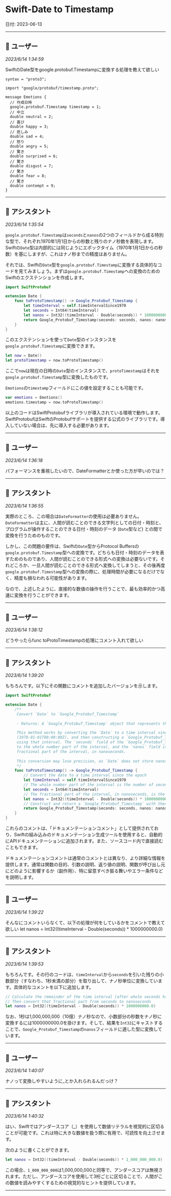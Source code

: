 # Swift-Date to Timestamp

日付: 2023-06-13

---

## 👤 ユーザー
*2023/6/14 1:34:59*

SwiftのDate型をgoogle.protobuf.Timestampに変換する処理を教えて欲しい

```
syntax = "proto3";

import "google/protobuf/timestamp.proto";

message Emotions {
  // 作成日時
  google.protobuf.Timestamp timestamp = 1;
  // 中立
  double neutral = 2;
  // 喜び
  double happy = 3;
  // 悲しみ
  double sad = 4;
  // 怒り
  double angry = 5;
  // 驚き
  double surprised = 6;
  // 驚き
  double disgust = 7;
  // 驚き
  double fear = 8;
  // 驚き
  double contempt = 9;
}
```

---

## 🤖 アシスタント
*2023/6/14 1:35:54*

`google.protobuf.Timestamp`は`seconds`と`nanos`の2つのフィールドから成る特別な型で、それぞれ1970年1月1日からの秒数と残りのナノ秒数を表現します。Swiftの`Date`型は内部的には同じようにエポックタイム（1970年1月1日からの秒数）を基にしますが、これはナノ秒までの精度はありません。

それでは、Swiftの`Date`型を`google.protobuf.Timestamp`に変換する具体的なコードを見てみましょう。まずは`google.protobuf.Timestamp`への変換のためのSwiftのエクステンションを作成します。

```swift
import SwiftProtobuf

extension Date {
    func toProtoTimestamp() -> Google_Protobuf_Timestamp {
        let timeInterval = self.timeIntervalSince1970
        let seconds = Int64(timeInterval)
        let nanos = Int32((timeInterval - Double(seconds)) * 1000000000.0)
        return Google_Protobuf_Timestamp(seconds: seconds, nanos: nanos)
    }
}
```

このエクステンションを使って`Date`型のインスタンスを`google.protobuf.Timestamp`に変換できます。

```swift
let now = Date()
let protoTimestamp = now.toProtoTimestamp()
```

ここで`now`は現在の日時の`Date`型のインスタンスで、`protoTimestamp`はそれを`google.protobuf.Timestamp`型に変換したものです。

`Emotions`の`timestamp`フィールドにこの値を設定することも可能です。

```swift
var emotions = Emotions()
emotions.timestamp = now.toProtoTimestamp()
```

以上のコードはSwiftProtobufライブラリが導入されている環境で動作します。SwiftProtobufはSwiftのProtobufサポートを提供する公式のライブラリです。導入していない場合は、先に導入する必要があります。

---

## 👤 ユーザー
*2023/6/14 1:36:18*

パフォーマンスを重視したいので、DateFormatterとか使った方が早いのでは？

---

## 🤖 アシスタント
*2023/6/14 1:36:55*

実際のところ、この場合は`DateFormatter`の使用は必要ありません。`DateFormatter`は主に、人間が読むことのできる文字列としての日付・時刻と、プログラムが操作することのできる日付・時刻のデータ (`Date`型など) との間で変換を行うためのものです。

しかし、この問題の要件は、Swiftの`Date`型からProtocol Buffersの`google.protobuf.Timestamp`型への変換です。どちらも日付・時刻のデータを表すためのものであり、人間が読むことのできる形式への変換は必要ないです。それどころか、一旦人間が読むことのできる形式へ変換してしまうと、その後再度`google.protobuf.Timestamp`型への変換の際に、処理時間が必要になるだけでなく、精度も損なわれる可能性があります。

なので、上述したように、直接的な数値の操作を行うことで、最も効率的かつ高速に変換を行うことができます。

---

## 👤 ユーザー
*2023/6/14 1:38:12*

どうやったらfunc toProtoTimestampの処理にコメント入れて欲しい

---

## 🤖 アシスタント
*2023/6/14 1:39:20*

もちろんです。以下にその関数にコメントを追加したバージョンを示します。

```swift
import SwiftProtobuf

extension Date {
    /**
     Convert `Date` to `Google_Protobuf_Timestamp`
     
     - Returns: A `Google_Protobuf_Timestamp` object that represents the same point in time as the `Date`.

     This method works by converting the `Date` to a time interval since the epoch 
     (1970-01-01T00:00:00Z), and then constructing a `Google_Protobuf_Timestamp` 
     using that interval. The `seconds` field of the `Google_Protobuf_Timestamp` is set 
     to the whole number part of the interval, and the `nanos` field is set to the 
     fractional part of the interval, in nanoseconds.
     
     This conversion may lose precision, as `Date` does not store nanoseconds. 
     */
    func toProtoTimestamp() -> Google_Protobuf_Timestamp {
        // Convert the date to a time interval since the epoch
        let timeInterval = self.timeIntervalSince1970
        // The whole number part of the interval is the number of seconds
        let seconds = Int64(timeInterval)
        // The fractional part of the interval, in nanoseconds, is the number of nanoseconds
        let nanos = Int32((timeInterval - Double(seconds)) * 1000000000.0)
        // Construct and return a `Google_Protobuf_Timestamp` with these values
        return Google_Protobuf_Timestamp(seconds: seconds, nanos: nanos)
    }
}
```

これらのコメントは、「ドキュメンテーションコメント」として提供されており、Swiftの組み込みのドキュメンテーション生成ツールを使用すると、自動的にAPIドキュメンテーションに追加されます。また、ソースコード内で直接読むこともできます。

ドキュメンテーションコメントは通常のコメントとは異なり、より詳細な情報を提供します。通常は関数の目的、引数の説明、返り値の説明、関数が呼び出し元にどのように影響するか（副作用）、特に留意すべき振る舞いやエラー条件などを説明します。

---

## 👤 ユーザー
*2023/6/14 1:39:22*

そんなにコメントいらなくて、以下の処理が何をしているかをコメントで教えて欲しい
let nanos = Int32((timeInterval - Double(seconds)) * 1000000000.0)

---

## 🤖 アシスタント
*2023/6/14 1:39:53*

もちろんです。その行のコードは、`timeInterval`から`seconds`を引いた残りの小数部分（すなわち、1秒未満の部分）を取り出して、ナノ秒単位に変換しています。具体的なコメントを以下に追加します。

```swift
// Calculate the remainder of the time interval (after whole seconds have been subtracted)
// Then convert that fractional part from seconds to nanoseconds
let nanos = Int32((timeInterval - Double(seconds)) * 1000000000.0)
```

なお、1秒は1,000,000,000（10億）ナノ秒なので、小数部分の秒数をナノ秒に変換するには1000000000.0を掛けます。そして、結果を`Int32`にキャストすることで、`Google_Protobuf_Timestamp`の`nanos`フィールドに適した型に変換しています。

---

## 👤 ユーザー
*2023/6/14 1:40:07*

ナノって変換しやすいように_とか入れられるんだっけ？

---

## 🤖 アシスタント
*2023/6/14 1:40:32*

はい、Swiftではアンダースコア（_）を使用して数値リテラルを視覚的に区切ることが可能です。これは特に大きな数値を扱う際に有用で、可読性を向上させます。

次のように書くことができます。

```swift
let nanos = Int32((timeInterval - Double(seconds)) * 1_000_000_000.0)
```

この場合、`1_000_000_000`は1,000,000,000と同等で、アンダースコアは無視されます。ただし、アンダースコアを使用して3桁ごとに区切ることで、人間がこの数値を読みやすくするための視覚的なヒントを提供しています。

---
